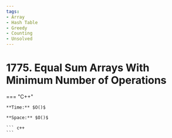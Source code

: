 ```yaml
---
tags:
- Array
- Hash Table
- Greedy
- Counting
- Unsolved
---
```



# 1775. Equal Sum Arrays With Minimum Number of Operations

=== "C++"

    **Time:** $O()$

    **Space:** $O()$

    ``` c++
    ```